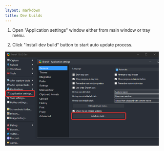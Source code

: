 ```yaml
---
layout: markdown
title: Dev builds
---
```


1. Open "Application settings" window either from main window or tray menu.

2. Click "Install dev build" button to start auto update process.

![](/img/ScreenshotDevBuilds.png)